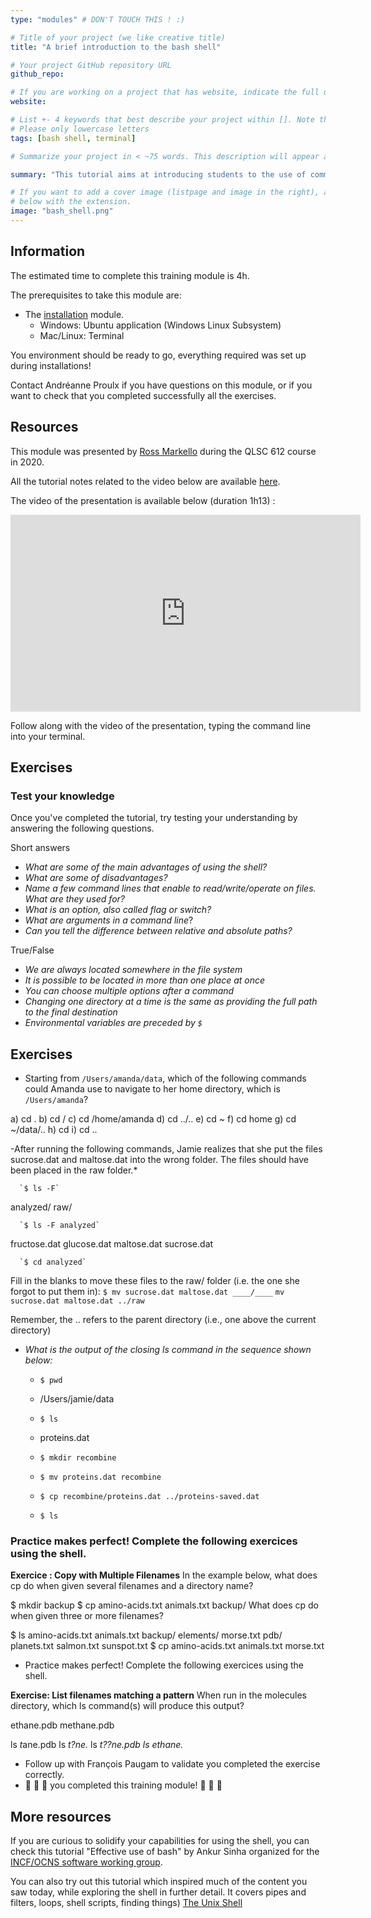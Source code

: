 ```yaml
---
type: "modules" # DON'T TOUCH THIS ! :)

# Title of your project (we like creative title)
title: "A brief introduction to the bash shell"

# Your project GitHub repository URL
github_repo:

# If you are working on a project that has website, indicate the full url including "https://" below or leave it empty.
website:

# List +- 4 keywords that best describe your project within []. Note that the project summary also involves a number of key words. Those are listed on top of the [github repository](https://github.com/PSY6983-2021/project_template), click `manage topics`.
# Please only lowercase letters
tags: [bash shell, terminal]

# Summarize your project in < ~75 words. This description will appear at the top of your page and on the list page with other projects..

summary: "This tutorial aims at introducing students to the use of command line terminal which offers more flexibility than build-in graphical user interfaces. We hope to provide students with an understanding of the basic command lines and advantages of working with the bash shell."

# If you want to add a cover image (listpage and image in the right), add it to your directory and indicate the name
# below with the extension.
image: "bash_shell.png"
---
```

<!-- This is an html comment and this won't appear in the rendered page. You are now editing the "content" area, the core of your description. Everything that you can do in markdown is allowed below. We added a couple of comments to guide your through documenting your progress. -->

## Information

The estimated time to complete this training module is 4h.

The prerequisites to take this module are:
 * The [installation](/modules/installation) module.
   - Windows: Ubuntu application (Windows Linux Subsystem)
   - Mac/Linux: Terminal

You environment should be ready to go, everything required was set up during installations!

Contact Andréanne Proulx if you have questions on this module, or if you want to check that you completed successfully all the exercises.

## Resources
This module was presented by [Ross Markello](https://rossmarkello.com/) during the QLSC 612 course in 2020.

All the tutorial notes related to the video below are available [here](https://github.com/neurodatascience/course-materials-2020/blob/master/lectures/11-may/03-intro-to-shell/introduction-to-shell.ipynb). 

The video of the presentation is available below (duration 1h13) :
<iframe width="560" height="315" src="https://www.youtube.com/watch?v=N6soV0dlB-k" title="YouTube video player" frameborder="0" allow="accelerometer; autoplay; clipboard-write; encrypted-media; gyroscope; picture-in-picture" allowfullscreen></iframe>

Follow along with the video of the presentation, typing the command line into your terminal.

## Exercises

### Test your knowledge

Once you've completed the tutorial, try testing your understanding by answering the following questions. 

Short answers

 - *What are some of the main advantages of using the shell?*
 - *What are some of disadvantages?*
 - *Name a few command lines that enable to read/write/operate on files. What are they used for?*
 - *What is an option, also called flag or switch?*
 - *What are arguments in a command line*?
 - *Can you tell the difference between relative and absolute paths?*

True/False

 - *We are always located somewhere in the file system*
 - *It is possible to be located in more than one place at once*
 - *You can choose multiple options after a command* 
 - *Changing one directory at a time is the same as providing the full path to the final destination*
 - *Environmental variables are preceded by `$`*

## Exercises
- Starting from `/Users/amanda/data`, which of the following commands could Amanda use to navigate to her home directory, which is `/Users/amanda`?

a) cd .
b) cd /
c) cd /home/amanda
d) cd ../..
e) cd ~
f) cd home
g) cd ~/data/..
h) cd
i) cd ..
   
-After running the following commands, Jamie realizes that she put the files sucrose.dat and maltose.dat into the wrong folder. The files should have been placed in the raw folder.*
 
      `$ ls -F`
 analyzed/ raw/
 
      `$ ls -F analyzed`
fructose.dat glucose.dat maltose.dat sucrose.dat

      `$ cd analyzed`

Fill in the blanks to move these files to the raw/ folder (i.e. the one she forgot to put them in):
      `$ mv sucrose.dat maltose.dat ____/____`
      `mv sucrose.dat maltose.dat ../raw`

Remember, the .. refers to the parent directory (i.e., one above the current directory)

- *What is the output of the closing ls command in the sequence shown below:*

     - `$ pwd`
     - /Users/jamie/data

     - `$ ls`
     - proteins.dat

     - `$ mkdir recombine`
     - `$ mv proteins.dat recombine`
     - `$ cp recombine/proteins.dat ../proteins-saved.dat`
     - `$ ls`

### Practice makes perfect! Complete the following exercices using the shell. 

**Exercice : Copy with Multiple Filenames**
In the example below, what does cp do when given several filenames and a directory name?

$ mkdir backup
$ cp amino-acids.txt animals.txt backup/
What does cp do when given three or more filenames?

$ ls
amino-acids.txt  animals.txt  backup/  elements/  morse.txt  pdb/  planets.txt  salmon.txt  sunspot.txt
$ cp amino-acids.txt animals.txt morse.txt
 * Practice makes perfect! Complete the following exercices using the shell. 
 

**Exercise: List filenames matching a pattern**
When run in the molecules directory, which ls command(s) will produce this output?

ethane.pdb methane.pdb

ls *t*ane.pdb
ls *t?ne.*
ls *t??ne.pdb
ls ethane.*




 * Follow up with François Paugam to validate you completed the exercise correctly.
 * :tada: :tada: :tada: you completed this training module! :tada: :tada: :tada:

## More resources

If you are curious to solidify your capabilities for using the shell, you can check this tutorial "Effective use of bash" by Ankur Sinha organized for the [INCF/OCNS software working group](https://ocns.github.io/SoftwareWG/2021/06/09/software-wg-tutorials-at-cns-2021-online-bash-git-and-python.html).

You can also try out this tutorial which inspired much of the content you saw today, while exploring the shell in further detail. It covers pipes and filters, loops, shell scripts, finding things) [The Unix Shell](https://swcarpentry.github.io/shell-novice/01-intro/index.html)

<iframe width="560" height="315" src="" title="YouTube video player" frameborder="0" allow="accelerometer; autoplay; clipboard-write; encrypted-media; gyroscope; picture-in-picture" allowfullscreen></iframe>
